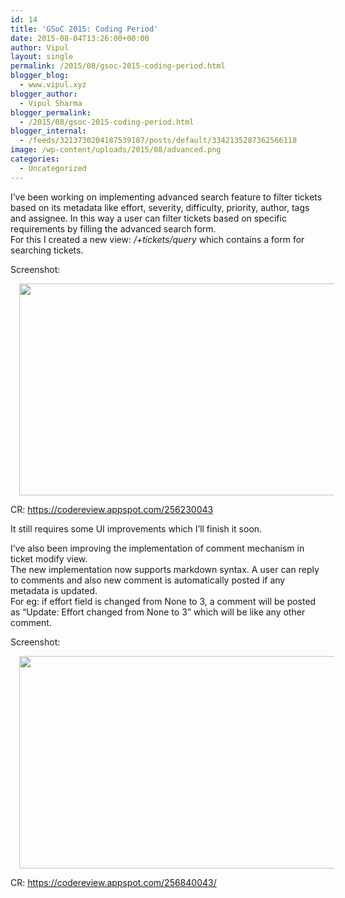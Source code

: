 ```yaml
---
id: 14
title: 'GSoC 2015: Coding Period'
date: 2015-08-04T13:26:00+00:00
author: Vipul
layout: single
permalink: /2015/08/gsoc-2015-coding-period.html
blogger_blog:
  - www.vipul.xyz
blogger_author:
  - Vipul Sharma
blogger_permalink:
  - /2015/08/gsoc-2015-coding-period.html
blogger_internal:
  - /feeds/3213730204187539187/posts/default/3342135287362566118
image: /wp-content/uploads/2015/08/advanced.png
categories:
  - Uncategorized
---
```

<div dir="ltr" style="text-align: left;">
  I&#8217;ve been working on implementing advanced search feature to filter tickets based on its metadata like effort, severity, difficulty, priority, author, tags and assignee. In this way a user can filter tickets based on specific requirements by filling the advanced search form.<br />For this I created a new view:<i> /+tickets/query </i>which contains a form for searching tickets.</p> 
  
  <p>
    Screenshot:
  </p>
  
  <div style="clear: both; text-align: center;">
    <a href="http://138.68.252.233/wp-content/uploads/2015/08/advanced.png" style="margin-left: 1em; margin-right: 1em;"><img border="0" height="339" src="http://138.68.252.233/wp-content/uploads/2015/08/advanced-300x160.png" width="640" /></a>
  </div>
  
  <p>
    CR: <a href="https://codereview.appspot.com/256230043">https://codereview.appspot.com/256230043</a>
  </p>
  
  <p>
    It still requires some UI improvements which I&#8217;ll finish it soon.
  </p>
  
  <p>
    I&#8217;ve also been improving the implementation of comment mechanism in ticket modify view.<br />The new implementation now supports markdown syntax. A user can reply to comments and also new comment is automatically posted if any metadata is updated.<br />For eg: if effort field is changed from None to 3, a comment will be posted as &#8220;Update: Effort changed from None to 3&#8221; which will be like any other comment.
  </p>
  
  <p>
    Screenshot:
  </p>
  
  <div style="clear: both; text-align: center;">
    <a href="http://138.68.252.233/wp-content/uploads/2015/08/comments.png" style="margin-left: 1em; margin-right: 1em;"><img border="0" height="340" src="http://138.68.252.233/wp-content/uploads/2015/08/comments-300x160.png" width="640" /></a>
  </div>
  
  <p>
    CR: <a href="https://codereview.appspot.com/256840043/">https://codereview.appspot.com/256840043/</a></div>
